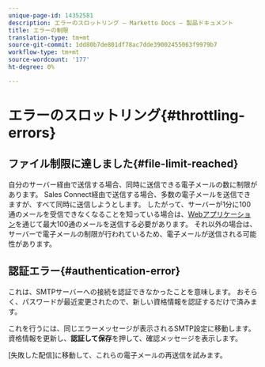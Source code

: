 ```yaml
---
unique-page-id: 14352581
description: エラーのスロットリング — Marketto Docs — 製品ドキュメント
title: エラーの制限
translation-type: tm+mt
source-git-commit: 1dd80b7de801df78ac7dde39002455063f9979b7
workflow-type: tm+mt
source-wordcount: '177'
ht-degree: 0%

---
```



# エラーのスロットリング{#throttling-errors}

## ファイル制限に達しました{#file-limit-reached}

自分のサーバー経由で送信する場合、同時に送信できる電子メールの数に制限があります。 Sales Connect経由で送信する場合、多数の電子メールを送信できますが、すべて同時に送信しようとします。 したがって、サーバーが1分に100通のメールを受信できなくなることを知っている場合は、[Webアプリケーション](https://toutapp.com/login)を通じて最大100通のメールを送信する必要があります。 それ以外の場合は、サーバーで電子メールの制限が行われているため、電子メールが送信される可能性があります。

## 認証エラー{#authentication-error}

これは、SMTPサーバーへの接続を認証できなかったことを意味します。 おそらく、パスワードが最近変更されたので、新しい資格情報を認証するだけで済みます。

これを行うには、同じエラーメッセージが表示されるSMTP設定に移動します。 資格情報を更新し、**認証して保存**&#x200B;を押して、確認メッセージを表示します。

[失敗した配信]に移動して、これらの電子メールの再送信を試みます。
